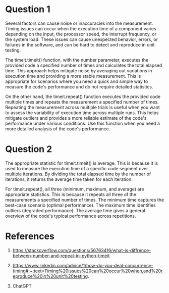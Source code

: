 # Question 1

Several factors can cause noise or inaccuracies into the measurement. Timing issues can occur when the execution time of a component varies depending on the input, the processor speed, the interrupt frequency, or the system load. These issues can cause unexpected behavior, errors, or failures in the software, and can be hard to detect and reproduce in unit testing. 

The timeit.timeit() function, with the number parameter, executes the provided code a specified number of times and calculates the total elapsed time. This approach helps mitigate noise by averaging out variations in execution time and providing a more stable measurement. This is appropriate for scenarios where you need a quick and simple way to measure the code's performance and do not require detailed statistics.

On the other hand, the timeit.repeat() function executes the provided code multiple times and repeats the measurement a specified number of times. Repeating the measurement across multiple trials is useful when you want to assess the variability of execution time across multiple runs. This helps mitigate outliers and provides a more reliable estimate of the code's performance under various conditions. Use this function when you need a more detailed analysis of the code's performance.


# Question 2

The appropriate statistic for timeit.timeit() is average. This is because it is used to measure the execution time of a specific code segment over multiple iterations. By dividing the total elapsed time by the number of iterations, it returns the average time taken for each iteration.

For timeit.repeat(), all three (minimum, maximum, and average) are appropriate statistics. This is because it repeats all three of the measurements a specified number of times. The minimum time captures the best-case scenario (optimal performance). The maximum time identifies outliers (degraded performance). The average time gives a general overview of the code's typical performance across repetitions. 

# References
1. https://stackoverflow.com/questions/56763416/what-is-diffrence-between-number-and-repeat-in-python-timeit 

2. https://www.linkedin.com/advice/1/how-do-you-deal-concurrency-timing#:~:text=Timing%20issues%20can%20occur%20when,and%20reproduce%20in%20unit%20testing.

3. ChatGPT
